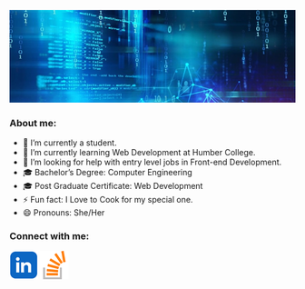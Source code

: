![Header Image](/images/ban.jpg)

### About me:
- 🔭 I’m currently a student.
- 🌱 I’m currently learning Web Development at Humber College.
- 🤔 I’m looking for help with entry level jobs in Front-end Development.
- 🎓 Bachelor’s Degree: Computer Engineering
- 🎓 Post Graduate Certificate: Web Development
- ⚡ Fun fact: I Love to Cook for my special one.
- 😄 Pronouns: She/Her

### Connect with me:
[![Linkedin](/images/linkedin.png)](https://www.linkedin.com/in/digna-patel-20b017168/)                 [![Stackoverflow](/images/stack.png)](https://stackoverflow.com/users/27268776/digna-patel)


